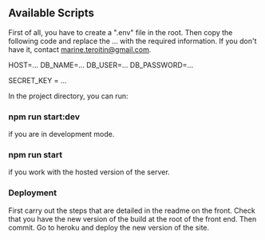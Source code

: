 ## Available Scripts

First of all, you have to create a ".env" file in the root.
Then copy the following code and replace the ... with the required information.
If you don't have it, contact marine.teroitin@gmail.com.

HOST=...
DB_NAME=...
DB_USER=...
DB_PASSWORD=...

SECRET_KEY = ...

In the project directory, you can run:

### npm run start:dev

if you are in development mode.

### npm run start
if you work with the hosted version of the server.

### Deployment
First carry out the steps that are detailed in the readme on the front.
Check that you have the new version of the build at the root of the front end. Then commit. 
Go to heroku and deploy the new version of the site.
